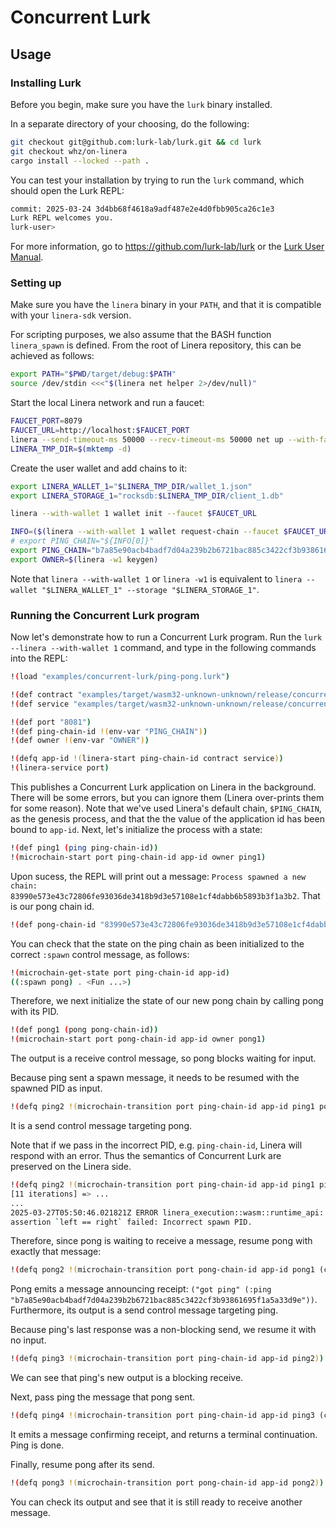 # Concurrent Lurk

## Usage

### Installing Lurk

Before you begin, make sure you have the `lurk` binary installed.

In a separate directory of your choosing, do the following:

```bash
git checkout git@github.com:lurk-lab/lurk.git && cd lurk
git checkout whz/on-linera
cargo install --locked --path .
```

You can test your installation by trying to run the `lurk` command, which should open the Lurk REPL:

```bash
commit: 2025-03-24 3d4bb68f4618a9adf487e2e4d0fbb905ca26c1e3
Lurk REPL welcomes you.
lurk-user> 
```

For more information, go to https://github.com/lurk-lab/lurk or the [Lurk User Manual](https://docs.argument.xyz/).

### Setting up

Make sure you have the `linera` binary in your `PATH`, and that it is compatible with your
`linera-sdk` version.

For scripting purposes, we also assume that the BASH function `linera_spawn` is defined.
From the root of Linera repository, this can be achieved as follows:

```bash
export PATH="$PWD/target/debug:$PATH"
source /dev/stdin <<<"$(linera net helper 2>/dev/null)"
```

Start the local Linera network and run a faucet:

```bash
FAUCET_PORT=8079
FAUCET_URL=http://localhost:$FAUCET_PORT
linera --send-timeout-ms 50000 --recv-timeout-ms 50000 net up --with-faucet --faucet-port $FAUCET_PORT &
LINERA_TMP_DIR=$(mktemp -d)
```

Create the user wallet and add chains to it:

```bash
export LINERA_WALLET_1="$LINERA_TMP_DIR/wallet_1.json"
export LINERA_STORAGE_1="rocksdb:$LINERA_TMP_DIR/client_1.db"

linera --with-wallet 1 wallet init --faucet $FAUCET_URL

INFO=($(linera --with-wallet 1 wallet request-chain --faucet $FAUCET_URL)) && echo $INFO
# export PING_CHAIN="${INFO[0]}"
export PING_CHAIN="b7a85e90acb4badf7d04a239b2b6721bac885c3422cf3b93861695f1a5a33d9e"
export OWNER=$(linera -w1 keygen)
```

Note that `linera --with-wallet 1` or `linera -w1` is equivalent to `linera --wallet
"$LINERA_WALLET_1" --storage "$LINERA_STORAGE_1"`.

### Running the Concurrent Lurk program

Now let's demonstrate how to run a Concurrent Lurk program. 
Run the `lurk --linera --with-wallet 1` command, and type in the following commands into the REPL:

```bash
!(load "examples/concurrent-lurk/ping-pong.lurk")

!(def contract "examples/target/wasm32-unknown-unknown/release/concurrent_lurk_contract.wasm")
!(def service "examples/target/wasm32-unknown-unknown/release/concurrent_lurk_service.wasm")

!(def port "8081")
!(def ping-chain-id !(env-var "PING_CHAIN"))
!(def owner !(env-var "OWNER"))

!(defq app-id !(linera-start ping-chain-id contract service))
!(linera-service port)
```

This publishes a Concurrent Lurk application on Linera in the background. There will be some errors, but you can ignore them (Linera over-prints them for some reason).
Note that we've used Linera's default chain, `$PING_CHAIN`, as the genesis process, and that the the value of the application id has been bound to `app-id`.
Next, let's initialize the process with a state:

```bash
!(def ping1 (ping ping-chain-id))
!(microchain-start port ping-chain-id app-id owner ping1)
```

Upon sucess, the REPL will print out a message: `Process spawned a new chain: 83990e573e43c72806fe93036de3418b9d3e57108e1cf4dabb6b5893b3f1a3b2`. That is our pong chain id.
```bash
!(def pong-chain-id "83990e573e43c72806fe93036de3418b9d3e57108e1cf4dabb6b5893b3f1a3b2")
```

You can check that the state on the ping chain as been initialized to the correct `:spawn` control message, as follows:
```bash
!(microchain-get-state port ping-chain-id app-id)
((:spawn pong) . <Fun ...>)
```

Therefore, we next initialize the state of our new pong chain by calling pong with its PID.

```bash
!(def pong1 (pong pong-chain-id))
!(microchain-start port pong-chain-id app-id owner pong1)
```

The output is a receive control message, so pong blocks waiting for input.

Because ping sent a spawn message, it needs to be resumed with the spawned PID as input.

```bash
!(defq ping2 !(microchain-transition port ping-chain-id app-id ping1 pong-chain-id))
```

It is a send control message targeting pong.

Note that if we pass in the incorrect PID, e.g. `ping-chain-id`, Linera will respond with an error. 
Thus the semantics of Concurrent Lurk are preserved on the Linera side.
```bash
!(defq ping2 !(microchain-transition port ping-chain-id app-id ping1 ping-chain-id))
[11 iterations] => ...
...
2025-03-27T05:50:46.021821Z ERROR linera_execution::wasm::runtime_api: panicked at concurrent-lurk/src/contract.rs:111:17:
assertion `left == right` failed: Incorrect spawn PID.
```

Therefore, since pong is waiting to receive a message, resume pong with exactly that message:

```bash
!(defq pong2 !(microchain-transition port pong-chain-id app-id pong1 (car (cdr (cdr (car ping2))))))
```

Pong emits a message announcing receipt: `("got ping" (:ping "b7a85e90acb4badf7d04a239b2b6721bac885c3422cf3b93861695f1a5a33d9e"))`.
Furthermore, its output is a send control message targeting ping.

Because ping's last response was a non-blocking send, we resume it with no input.

```bash
!(defq ping3 !(microchain-transition port ping-chain-id app-id ping2))
```

We can see that ping's new output is a blocking receive.

Next, pass ping the message that pong sent.

```bash
!(defq ping4 !(microchain-transition port ping-chain-id app-id ping3 (car (cdr (cdr (car pong2))))))
```

It emits a message confirming receipt, and returns a terminal continuation. Ping is done.

Finally, resume pong after its send.

```bash
!(defq pong3 !(microchain-transition port pong-chain-id app-id pong2))
```

You can check its output and see that it is still ready to receive another message.